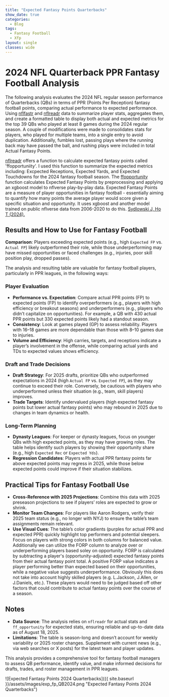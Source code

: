 ```yaml
---
title: "Expected Fantasy Points Quarterbacks"
show_date: true
categories:
  - Blog
tags:
  - Fantasy Football
  - Xfp
layout: single
classes: wide
---
```


# 2024 NFL Quarterback PPR Fantasy Football Analysis

The following analysis evaluates the 2024 NFL regular season performance of Quarterbacks (QBs) in terms of PPR (Points Per Reception) fantasy football points, comparing actual performance to expected performance. Using [nflfastr](https://www.nflfastr.com/index.html) and [nflreadr](https://nflreadr.nflverse.com/index.html) data to summarize player stats, aggregates them, and create a formatted table to display both actual and expected metrics for the top 39 QBs who played at least 8 games during the 2024 regular season. A couple of modifications were made to consolidates stats for players, who played for multiple teams, into a single entry to avoid duplication. Additionally, fumbles lost, passing plays where the running back may have passed the ball, and rushing plays were included in total Actual Fantasy Points. 

[nflreadr](https://nflreadr.nflverse.com/index.html) offers a function to calculate expected fantasy points called 'ffopportuniity'. I used this function to summarize the expected metrics including: Excpected Receptions, Expected Yards, and Expected Touchdowns for the 2024 fantasy football season. The [ffopportunity](https://ffopportunity.ffverse.com/) function calculates Expected Fantasy Points by preprocessing and applying an xgboost model to nflverse play-by-play data. Expected Fantasy Points are a measure of player opportunities in fantasy football - essentially aiming to quantify how many points the average player would score given a specific situation and opportunity. It uses xgboost and another model trained on public nflverse data from 2006-2020 to do this. [Sydlowski J, Ho T (2024).](https://ffopportunity.ffverse.com/)

## Results and How to Use for Fantasy Football

**Comparison**: Players exceeding expected points (e.g., high `Expected FP` vs. `Actual FP`) likely outperformed their role, while those underperforming may have missed opportunities or faced challenges (e.g., injuries, poor skill position play, dropped passes).

The analysis and resulting table are valuable for fantasy football players, particularly in PPR leagues, in the following ways:

### Player Evaluation
- **Performance vs. Expectation**: Compare actual PPR points (FP) to expected points (FP) to identify overperformers (e.g., players with high efficiency or breakout seasons) and underperformers (e.g., players who didn’t capitalize on opportunities). For example, a QB with 430 actual PPR points but 330 expected points likely had a standout season.
- **Consistency**: Look at games played (GP) to assess reliability. Players with 16–18 games are more dependable than those with 8–10 games due to injuries.
- **Volume and Efficiency**: High carries, targets, and receptions indicate a player’s involvement in the offense, while comparing actual yards and TDs to expected values shows efficiency.

### Draft and Trade Decisions
- **Draft Strategy**: For 2025 drafts, prioritize QBs who outperformed expectations in 2024 (high `Actual FP` vs. `Expected FP`), as they may continue to exceed their role. Conversely, be cautious with players who underperformed unless their situation (e.g., team, skill players) improves.
- **Trade Targets**: Identify undervalued players (high expected fantasy points but lower actual fantasy points) who may rebound in 2025 due to changes in team dynamics or health.

### Long-Term Planning
- **Dynasty Leagues**: For keeper or dynasty leagues, focus on younger QBs with high expected points, as they may have growing roles. The table helps identify such players by showing their opportunity share (e.g., high `Expected Rec` or `Expected Yds`).
- **Regression Candidates**: Players with actual PPR fantasy points far above expected points may regress in 2025, while those below expected points could improve if their situation stabilizes.

## Practical Tips for Fantasy Football Use
- **Cross-Reference with 2025 Projections**: Combine this data with 2025 preseason projections to see if players’ roles are expected to grow or shrink.
- **Monitor Team Changes**: For players like Aaron Rodgers, verify their 2025 team status (e.g., no longer with NYJ) to ensure the table’s team assignments remain relevant.
- **Use Visual Cues**: The table’s color gradients (purples for actual PPR and expected PPR) quickly highlight top performers and potential sleepers. Focus on players with strong colors in both columns for balanced value. Additionally we can utilize the FORP column to analyze over or underperforming players based soley on opportunity. FORP is calculated by subtracting a player's (opportunity-adjusted) expected fantasy points from their actual fantasy point total. A positive FORP value indicates a player performing better than expected based on their opportunities, while a negative value suggests underperformance. Obviously this does not take into account highly skilled players (e.g. L.Jackson, J.Allen, or J.Daniels, etc.). These players would need to be judged based off other factors that could contribute to actual fantasy points over the course of a season. 

## Notes
- **Data Source**: The analysis relies on `nflreadr` for actual stats and `ff_opportunity` for expected stats, ensuring reliable and up-to-date data as of August 18, 2025.
- **Limitations**: The table is season-long and doesn’t account for weekly variability or 2025 roster changes. Supplement with current news (e.g., via web searches or X posts) for the latest team and player updates.

This analysis provides a comprehensive tool for fantasy football managers to assess QB performance, identify value, and make informed decisions for drafts, trades, and roster management in PPR leagues.

![Expected Fantasy Points 2024 Quarterbacks]({{ site.baseurl }}/assets/images/exp_fp_QB2024.png "Expected Fantasy Points 2024 Quarterbacks")
